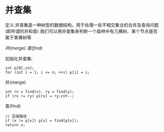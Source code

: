 # 并查集

定义:并查集是一种树型的数据结构，用于处理一些不相交集合的合并及查询问题(即所谓的并和查)
我们可以用并查集来判断一个森林中有几棵树、某个节点是否属于某棵树等

_并(merge)_
_查(find)_

初始化并查集:
```
int p[N],cnt;
for (int i = 1; i <= n; ++i) p[i] = i;
```

并(merge)
```
int rx = find(x), ry = find(y);
if (rx != ry) p[rx] = ry;cnt--;
```

查(find)
```
// 压缩路径
if (x != p[x]) p[x] = find(p[x]);
return x;
```